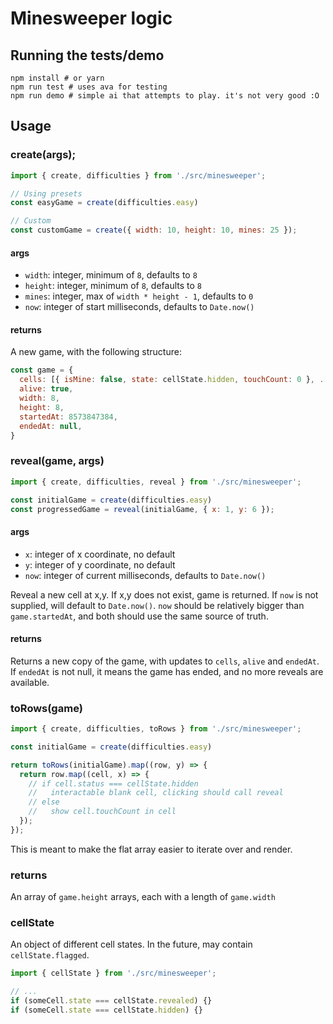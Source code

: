 # Minesweeper logic

## Running the tests/demo

```
npm install # or yarn
npm run test # uses ava for testing
npm run demo # simple ai that attempts to play. it's not very good :O
```

## Usage

### create(args);

```javascript
import { create, difficulties } from './src/minesweeper';

// Using presets
const easyGame = create(difficulties.easy)

// Custom
const customGame = create({ width: 10, height: 10, mines: 25 });
```

#### args

- `width`: integer, minimum of `8`, defaults to `8`
- `height`: integer, minimum of `8`, defaults to `8`
- `mines`: integer, max of `width * height - 1`, defaults to `0`
- `now`: integer of start milliseconds, defaults to `Date.now()`

#### returns

A new game, with the following structure:

```javascript
const game = {
  cells: [{ isMine: false, state: cellState.hidden, touchCount: 0 }, ...],
  alive: true,
  width: 8,
  height: 8,
  startedAt: 8573847384,
  endedAt: null,
}
```

### reveal(game, args)

```javascript
import { create, difficulties, reveal } from './src/minesweeper';

const initialGame = create(difficulties.easy)
const progressedGame = reveal(initialGame, { x: 1, y: 6 });
```

#### args

- `x`: integer of x coordinate, no default
- `y`: integer of y coordinate, no default
- `now`: integer of current milliseconds, defaults to `Date.now()`

Reveal a new cell at x,y.
If x,y does not exist, game is returned.
If `now` is not supplied, will default to `Date.now()`.
`now` should be relatively bigger than `game.startedAt`, and both should use the same source of truth.

#### returns

Returns a new copy of the game, with updates to `cells`, `alive` and `endedAt`.
If `endedAt` is not null, it means the game has ended, and no more reveals are available.

### toRows(game)

```javascript
import { create, difficulties, toRows } from './src/minesweeper';

const initialGame = create(difficulties.easy)

return toRows(initialGame).map((row, y) => {
  return row.map((cell, x) => {
    // if cell.status === cellState.hidden
    //   interactable blank cell, clicking should call reveal
    // else
    //   show cell.touchCount in cell
  });
});
```

This is meant to make the flat array easier to iterate over and render.

### returns

An array of `game.height` arrays, each with a length of `game.width`

### cellState

An object of different cell states.
In the future, may contain `cellState.flagged`.

```javascript
import { cellState } from './src/minesweeper';

// ...
if (someCell.state === cellState.revealed) {}
if (someCell.state === cellState.hidden) {}
```
